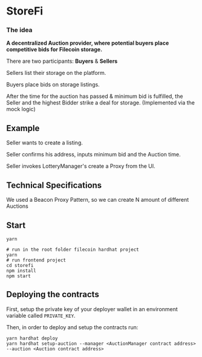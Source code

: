 # StoreFi

### The idea

**A decentralized Auction provider, where potential buyers place competitive bids for Filecoin storage.**

There are two participants: **Buyers** & **Sellers**

Sellers list their storage on the platform.

Buyers place bids on storage listings.

After the time for the auction has passed & minimum bid is fulfilled, the Seller and the highest Bidder strike a deal for storage.
(Implemented via the mock logic)

## Example

Seller wants to create a listing.

Seller confirms his address, inputs minimum bid and the Auction time.

Seller invokes LotteryManager's create a Proxy from the UI.


## Technical Specifications

We used a Beacon Proxy Pattern, so we can create N amount of different Auctions

## Start

```yarn```

```shell
# run in the root folder filecoin hardhat project
yarn
# run frontend project
cd storefi
npm install
npm start
```

## Deploying the contracts
First, setup the private key of your deployer wallet in an environment variable called `PRIVATE_KEY`.

Then, in order to deploy and setup the contracts run:
```
yarn hardhat deploy
yarn hardhat setup-auction --manager <AuctionManager contract address> --auction <Auction contract address>
```
